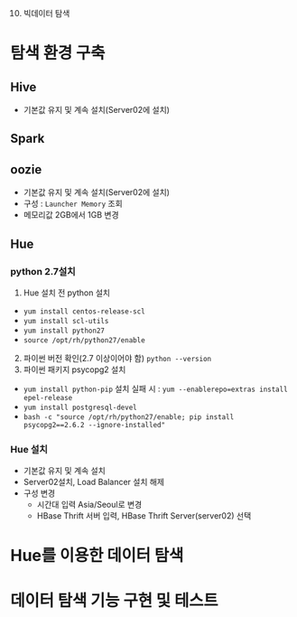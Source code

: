 10. 빅데이터 탐색

# 탐색 환경 구축
## Hive
- 기본값 유지 및 계속 설치(Server02에 설치)
## Spark

## oozie
- 기본값 유지 및 계속 설치(Server02에 설치)
- 구성 : `Launcher Memory` 조회
- 메모리값 2GB에서 1GB 변경
## Hue
### python 2.7설치
1. Hue 설치 전 python 설치
- `yum install centos-release-scl`
- `yum install scl-utils`
- `yum install python27`
- `source /opt/rh/python27/enable`
2. 파이썬 버전 확인(2.7 이상이어야 함)
`python --version`
3. 파이썬 패키지 psycopg2 설치
- `yum install python-pip`
	설치 실패 시 : `yum --enablerepo=extras install epel-release`
- `yum install postgresql-devel`
- `bash -c "source /opt/rh/python27/enable; pip install psycopg2==2.6.2 --ignore-installed"`
### Hue 설치
- 기본값 유지 및 계속 설치
- Server02설치, Load Balancer 설치 해제
- 구성 변경
	- 시간대 입력 Asia/Seoul로 변경
	- HBase Thrift 서버 입력, HBase Thrift Server(server02) 선택
# Hue를 이용한 데이터 탐색

# 데이터 탐색 기능 구현 및 테스트